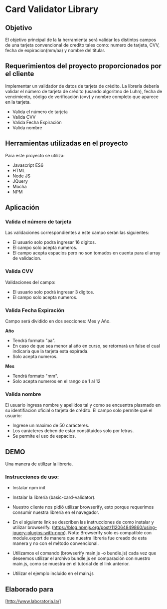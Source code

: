 # Card Validator Library


## Objetivo
El objetivo principal de la la herramienta será validar los distintos campos de una tarjeta convencional de credito tales como: numero de tarjeta, CVV, fecha de expiracion(mm/aa) y nombre del titular.

## Requerimientos del proyecto proporcionados por el cliente

Implementar un validador de datos de tarjeta de crédito. La librería debería validar el número de tarjeta de crédito (usando algoritmo de Luhn), fecha de vencimiento, código de verificación (cvv) y nombre completo que aparece en la tarjeta.

- Valida el número de tarjeta
- Valida CVV 
- Valida Fecha Expiración
- Valida nombre 

## Herramientas utilizadas en el proyecto
Para este proyecto se utiliza:
- Javascript ES6
- HTML
- Node JS 
- JQuery
- Mocha
- NPM

## Aplicación

### Valida el número de tarjeta
Las validaciones correspondientes a este campo serán las siguientes:
- El usuario solo podra ingresar 16 digitos.
- El campo solo acepta numeros.
- El campo acepta espacios pero no son tomados en cuenta para el array de validacion.

### Valida CVV 
Validaciones del campo:
- El usuario solo podrá ingresar 3 digitos.
- El campo solo acepta numeros.

### Valida Fecha Expiración
Campo será dividido en dos secciones: Mes y Año.

**Año**

- Tendrá formato "aa".
- En caso de que sea menor al año en curso, se retornará un false el cual indicaria que la tarjeta esta expirada.
- Solo acepta numeros.

**Mes**

- Tendrá formato "mm". 
- Solo acepta numeros en el rango de 1 al 12


### Valida nombre
El usuario ingresa nombre y apellidos tal y como se encuentra plasmado en su identifiacion oficial o tarjeta de crédito.
El campo solo permite qué el usuario:
- Ingrese un maximo de 50 carácteres.
- Los carácteres deben de estar constituidos solo por letras.
- Se permite el uso de espacios.

## DEMO

Una manera de utilizar la libreria.

### Instrucciones de uso:

* Instalar npm init
* Instalar la librería (basic-card-validator).
* Nuestro cliente nos pidió utilizar  browserify, esto porque requerimos consumir nuestra librería en el navegador.
* En el siguiente link se describen las instrucciones de como instalar y utilizar browserify.
(https://blog.npmjs.org/post/112064849860/using-jquery-plugins-with-npm).
Nota: Browserify solo es compatible con module.export de manera que nuestra librería fue creado de esta manera y no con el método convencional.

* Utilizamos el comando (browserify main.js -o bundle.js) cada vez que deseemos utilizar el archivo bundle.js en comparación con nuestro main.js, como se muestra en el tutorial de el link anterior.
- Utilizar el ejemplo incluido en el main.js

## Elaborado para 
[http://www.laboratoria.la/]